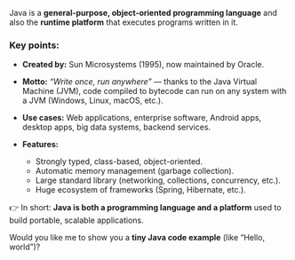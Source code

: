 Java is a **general-purpose, object-oriented programming language** and also the **runtime platform** that executes programs written in it.

### Key points:

* **Created by:** Sun Microsystems (1995), now maintained by Oracle.
* **Motto:** *“Write once, run anywhere”* — thanks to the Java Virtual Machine (JVM), code compiled to bytecode can run on any system with a JVM (Windows, Linux, macOS, etc.).
* **Use cases:** Web applications, enterprise software, Android apps, desktop apps, big data systems, backend services.
* **Features:**

  * Strongly typed, class-based, object-oriented.
  * Automatic memory management (garbage collection).
  * Large standard library (networking, collections, concurrency, etc.).
  * Huge ecosystem of frameworks (Spring, Hibernate, etc.).

👉 In short: **Java is both a programming language and a platform** used to build portable, scalable applications.

Would you like me to show you a **tiny Java code example** (like “Hello, world”)?
